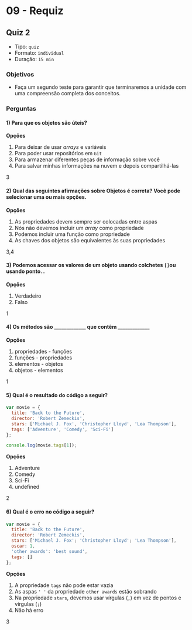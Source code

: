 # 09 - Requiz

## Quiz 2

* Tipo: `quiz`
* Formato: `individual`
* Duração: `15 min`

### Objetivos

* Faça um segundo teste para garantir que terminaremos a unidade com uma compreensão completa dos conceitos.

### Perguntas

#### 1\) Para que os objetos são úteis?

**Opções**

1. Para deixar de usar _arrays_ e variáveis
2. Para poder usar repositórios em `Git`
3. Para armazenar diferentes peças de informação sobre você
4. Para salvar minhas informações na nuvem e depois compartilhá-las

3

#### 2\) Qual das seguintes afirmações sobre Objetos é correta? Você pode selecionar uma ou mais opções.

**Opções**

1. As propriedades devem sempre ser colocadas entre aspas
2. Nós não devemos incluir um _array_ como propriedade
3. Podemos incluir uma função como propriedade
4. As chaves dos objetos são equivalentes às suas propriedades

3,4

#### 3\) Podemos acessar os valores de um objeto usando colchetes `[]`ou usando ponto`.`.

**Opções**

1. Verdadeiro
2. Falso

1

#### 4\) Os métodos são \_\_\_\_\_\_\_\_\_\_\_\_\_ que contêm \_\_\_\_\_\_\_\_\_\_\_\_\_

**Opções**

1. propriedades - funções
2. funções - propriedades
3. elementos - objetos
4. objetos - elementos

1

#### 5\) Qual é o resultado do código a seguir?

```javascript
var movie = {
  title: 'Back to the Future',
  director: 'Robert Zemeckis',
  stars: ['Michael J. Fox', 'Christopher Lloyd', 'Lea Thompson'],
  tags: ['Adventure', 'Comedy', 'Sci-Fi']
};

console.log(movie.tags[1]);
```

**Opções**

1. Adventure
2. Comedy
3. Sci-Fi
4. undefined

2

#### 6\) Qual é o erro no código a seguir?

```javascript
var movie = {
  title: 'Back to the Future',
  director: 'Robert Zemeckis',
  stars: ['Michael J. Fox'; 'Christopher Lloyd'; 'Lea Thompson'],
  oscar: 1,
  'other awards': 'best sound',
  tags: []
};
```

**Opções**

1. A propriedade `tags` não pode estar vazia
2. As aspas `' '` da propriedade `other awards` estão sobrando
3. Na propriedade `stars`, devemos usar vírgulas \(`,`\) em vez de pontos e vírgulas \(`;`\)
4. Não há erro

3

